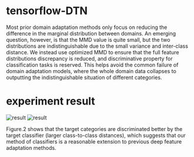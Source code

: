 # tensorflow-DTN
Most prior domain adaptation methods only focus on reducing the difference in
the marginal distribution between domains. An emerging question, however, is
that the MMD value is quite small, but the two distributions are indistinguishable
due to the small variance and inter-class distance. We instead use optimized
MMD to ensure that the full feature distributions discrepancy is reduced, and
discriminative property for classification tasks is reserved. This helps avoid the
common failure of domain adaptation models, where the whole domain data
collapses to outputting the indistinguishable situation of different categories.

# experiment result
![result](https://raw.githubusercontent.com/wangchao66/tensorflow-DTN/master/result.PNG)
![result](https://raw.githubusercontent.com/wangchao66/tensorflow-DTN/master/tsne.PNG)

Figure.2 shows that the target categories are discriminated better by the
target classifier (larger class-to-class distances), which suggests that our method of
classifiers is a reasonable extension to previous deep feature adaptation methods.
